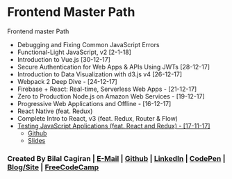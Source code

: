 # Frontend Master Path
Frontend master Path

* Debugging and Fixing Common JavaScript Errors
* Functional-Light JavaScript, v2 [2-1-18]
* Introduction to Vue.js [30-12-17]
* Secure Authentication for Web Apps & APIs Using JWTs [28-12-17]
* Introduction to Data Visualization with d3.js v4 [26-12-17]
* Webpack 2 Deep Dive - [24-12-17]
* Firebase + React: Real-time, Serverless Web Apps - [21-12-17]
* Zero to Production Node.js on Amazon Web Services - [19-12-17]
* Progressive Web Applications and Offline - [16-12-17]
* React Native (feat. Redux)
* Complete Intro to React, v3 (feat. Redux, Router & Flow)
* [Testing JavaScript Applications (feat. React and Redux) - [17-11-17]](https://frontendmasters.com/courses/testing-javascript/)
  * [Github](https://github.com/kentcdodds/testing-workshop)
  * [Slides](http://slides.com/kentcdodds/testing-workshop)


### Created By Bilal Cagiran | [E-Mail](mailto:bcagiran@hotmail.com) | [Github](https://github.com/extwiii/) | [LinkedIn](https://linkedin.com/in/bilalcagiran) | [CodePen](http://codepen.io/extwiii/) | [Blog/Site](http://bilalcagiran.com) | [FreeCodeCamp](https://www.freecodecamp.com/extwiii) 
